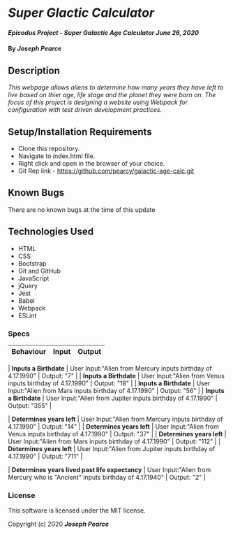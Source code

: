 # _Super Glactic Calculator_

#### _Epicodus Project - Super Galactic Age Calculator June 26, 2020_

#### By _**Joseph Pearce**_

## Description

_This webpage allows aliens to determine how many years they have left to live based on thier age, life stage and the planet they were born on. The focus of this project is designing a website using Webpack for configuration with test driven development practices._

## Setup/Installation Requirements

* Clone this repository.
* Navigate to index.html file.
* Right click and open in the browser of your choice.
* Git Rep link - https://github.com/pearcy/galactic-age-calc.git



## Known Bugs

There are no known bugs at the time of this update
 

## Technologies Used

* HTML
* CSS
* Bootstrap
* Git and GitHub
* JavaScript
* jQuery
* Jest
* Babel
* Webpack
* ESLint

### Specs
| Behaviour | Input | Output |
| :------------- | :------------- | :------------- |

| **Inputs a Birthdate** | User Input:"Alien from Mercury inputs birthday of 4.17.1990" | Output: "7" |
| **Inputs a Birthdate** | User Input:"Alien from Venus inputs birthday of 4.17.1990" | Output: "18" |
| **Inputs a Birthdate** | User Input:"Alien from Mars inputs birthday of 4.17.1990" | Output: "56" |
| **Inputs a Birthdate** | User Input:"Alien from Jupiter inputs birthday of 4.17.1990" | Output: "355" |

| **Determines years left** | User Input:"Alien from Mercury inputs birthday of 4.17.1990" | Output: "14" |
| **Determines years left** | User Input:"Alien from Venus inputs birthday of 4.17.1990" | Output: "37" |
| **Determines years left** | User Input:"Alien from Mars inputs birthday of 4.17.1990" | Output: "112" |
| **Determines years left** | User Input:"Alien from Jupiter inputs birthday of 4.17.1990" | Output: "711" |

| **Determines years lived past life expectancy** | User Input:"Alien from Mercury who is "Ancient" inputs birthday of 4.17.1940" | Output: "2" |




### License

This software is licensed under the MIT license.

Copyright (c) 2020 **_Joseph Pearce_**